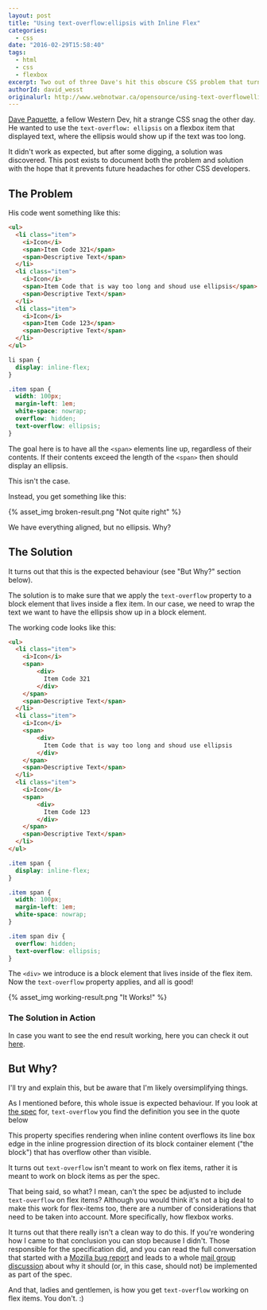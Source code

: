 ```yaml
---
layout: post
title: "Using text-overflow:ellipsis with Inline Flex"
categories:
  - css
date: "2016-02-29T15:58:40"
tags:
  - html
  - css
  - flexbox
excerpt: Two out of three Dave's hit this obscure CSS problem that turned out to be expected behaviour. David Wesst walks us through the reason why and how to fix it.
authorId: david_wesst
originalurl: http://www.webnotwar.ca/opensource/using-text-overflowellipsis-with-inline-flex/
---
```


[Dave Paquette][1], a fellow Western Dev, hit a strange CSS snag the other day. He wanted to use the `text-overflow: ellipsis` on a flexbox item that displayed text, where the ellipsis would show up if the text was too long.

It didn't work as expected, but after some digging, a solution was discovered. This post exists to document both the problem and solution with the hope that it prevents future headaches for other CSS developers.

## The Problem

His code went something like this:

```html
<ul>
  <li class="item">
    <i>Icon</i>
    <span>Item Code 321</span>
    <span>Descriptive Text</span>
  </li>
  <li class="item">
    <i>Icon</i>
    <span>Item Code that is way too long and shoud use ellipsis</span>
    <span>Descriptive Text</span>
  </li>
  <li class="item">
    <i>Icon</i>
    <span>Item Code 123</span>
    <span>Descriptive Text</span>
  </li>
</ul>
```

```css
li span {
  display: inline-flex;
}

.item span {
  width: 100px;
  margin-left: 1em;
  white-space: nowrap;
  overflow: hidden;
  text-overflow: ellipsis;
}
```

The goal here is to have all the `<span>` elements line up, regardless of their contents. If their contents exceed the length of the `<span>` then should display an ellipsis.

This isn't the case.

Instead, you get something like this:

{% asset_img broken-result.png "Not quite right" %}

We have everything aligned, but no ellipsis. Why?

## The Solution

It turns out that this is the expected behaviour (see "But Why?" section below).

The solution is to make sure that we apply the `text-overflow` property to a block element that lives inside a flex item. In our case, we need to wrap the text we want to have the ellipsis show up in a block element.

The working code looks like this:

```html
<ul>
  <li class="item">
    <i>Icon</i>
    <span>
        <div>
          Item Code 321
        </div>
    </span>
    <span>Descriptive Text</span>
  </li>
  <li class="item">
    <i>Icon</i>
    <span>
        <div>
          Item Code that is way too long and shoud use ellipsis
        </div>
    </span>
    <span>Descriptive Text</span>
  </li>
  <li class="item">
    <i>Icon</i>
    <span>
        <div>
          Item Code 123
        </div>
    </span>
    <span>Descriptive Text</span>
  </li>
</ul>
```

```css
.item span {
  display: inline-flex;
}

.item span {
  width: 100px;
  margin-left: 1em;
  white-space: nowrap;
}

.item span div {
  overflow: hidden;
  text-overflow: ellipsis;
}
```

The `<div>` we introduce is a block element that lives inside of the flex item. Now the `text-overflow` property applies, and all is good!

{% asset_img working-result.png "It Works!" %}

### The Solution in Action

In case you want to see the end result working, here you&nbsp;can check it out [here][4].

<script async src="https://jsfiddle.net/davidwesst/fhkt9mco/5/embed/html,css,result/"></script>

## But Why?

I'll try and explain this, but be aware that I'm likely oversimplifying things.

As I mentioned before, this whole issue is expected behaviour. If you look at [the spec][5] for,&nbsp;`text-overflow` you find the definition you see in the quote below

This property specifies rendering when inline content overflows its line box edge in the inline progression direction of its block container element ("the block") that has overflow other than visible.

It turns out `text-overflow` isn't meant to work on flex items, rather it is meant to work on block items as per the spec.

That being said, so what? I mean, can't the spec be adjusted to include `text-overflow` on flex items? Although you would think it's not a big deal to make this work for flex-items too, there are a number of considerations that need to be taken into account. More specifically, how flexbox works.

It turns out that there really isn't a clean way to do this. If you're wondering how I came to that conclusion you can stop because I didn't. Those responsible for the specification did, and you can read the full conversation that started with a [Mozilla bug report][6] and leads to a whole [mail group discussion][7] about why it should (or, in this case, should not) be implemented as part of the spec.

And that, ladies and gentlemen, is how you get `text-overflow` working on flex items. You don't. :)

[1]: http://www.westerndevs.com/bios/dave_paquette/
[4]: https://jsfiddle.net/davidwesst/fhkt9mco/5/embed/html,css,result
[5]: https://drafts.csswg.org/css-ui/#text-overflow
[6]: https://bugzilla.mozilla.org/show_bug.cgi?id=912434
[7]: http://lists.w3.org/Archives/Public/www-style/2013Sep/0070.html
